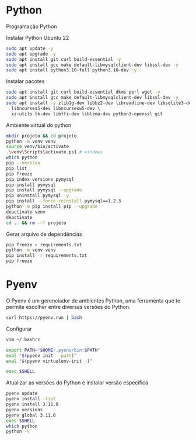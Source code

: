 # Python

Programação Python

Instalar Python Ubuntu 22
```sh
sudo apt update -y
sudo apt upgrade -y
sudo apt install git curl build-essential -y
sudo apt install gcc make default-libmysqlclient-dev libssl-dev -y
sudo apt install python3.10-full python3.10-dev -y
```

Instalar pacotes
```sh
sudo apt install git curl build-essential dkms perl wget -y
sudo apt install gcc make default-libmysqlclient-dev libssl-dev -y
sudo apt install -y zlib1g-dev libbz2-dev libreadline-dev libsqlite3-dev llvm \
  libncurses5-dev libncursesw5-dev \
  xz-utils tk-dev libffi-dev liblzma-dev python3-openssl git
```

Ambiente virtual do python
```sh
mkdir projeto && cd projeto
python -m venv venv
source venv/bin/activate
.\venv\Scripts\activate.ps1 # windows
which python
pip --version
pip list
pip freeze
pip index versions pymysql
pip install pymysql
pip install pymysql --upgrade
pip uninstall pymysql -y
pip install --force-reinstall pymysql==1.2.3
python -m pip install pip --upgrade
deactivate venv
deactivate
cd .. && rm -rf projeto
```

Gerar arquivo de dependências
```sh
pip freeze > requirements.txt
python -m venv venv
pip install -r requirements.txt
pip freeze
```

# Pyenv

O Pyenv é um gerenciador de ambientes Python, uma ferramenta que te permite escolher entre diversas versões do Python.
```sh
curl https://pyenv.run | bash
```

Configurar
```sh
vim ~/.bashrc

export PATH="$HOME/.pyenv/bin:$PATH"
eval "$(pyenv init --path)"
eval "$(pyenv virtualenv-init -)"

exec $SHELL
```

Atualizar as versões do Python e instalar versão específica
```sh
pyenv update
pyenv install -list
pyenv install 3.11.0
pyenv versions
pyenv global 3.11.0
exec $SHELL
which python
python -V
```